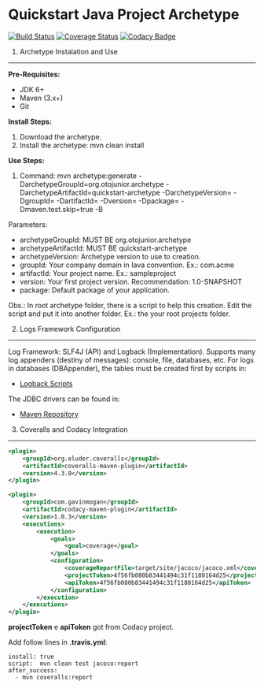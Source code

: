 <!-- 
   Copyright 2013 Oto Soares Coelho Junior

   Licensed under the Apache License, Version 2.0 (the "License");
   you may not use this file except in compliance with the License.
   You may obtain a copy of the License at

       http://www.apache.org/licenses/LICENSE-2.0

   Unless required by applicable law or agreed to in writing, software
   distributed under the License is distributed on an "AS IS" BASIS,
   WITHOUT WARRANTIES OR CONDITIONS OF ANY KIND, either express or implied.
   See the License for the specific language governing permissions and
   limitations under the License.
 -->
Quickstart Java Project Archetype
=================================

[![Build Status](https://travis-ci.org/otojunior/quickstart-archetype.svg?branch=master)](https://travis-ci.org/otojunior/quickstart-archetype)
[![Coverage Status](https://coveralls.io/repos/github/otojunior/quickstart-archetype/badge.svg?branch=master)](https://coveralls.io/github/otojunior/quickstart-archetype?branch=master)
[![Codacy Badge](https://api.codacy.com/project/badge/Grade/4e11be2975834c0fa38e9b13c50c0d92)](https://www.codacy.com/app/otojunior/quickstart-archetype?utm_source=github.com&amp;utm_medium=referral&amp;utm_content=otojunior/quickstart-archetype&amp;utm_campaign=Badge_Grade)


1. Archetype Instalation and Use
--------------------------------

**Pre-Requisites:**

- JDK 6+
- Maven (3.x+)
- Git

**Install Steps:**

1. Download the archetype.
2. Install the archetype: mvn clean install

**Use Steps:**

1. Command: mvn archetype:generate -DarchetypeGroupId=org.otojunior.archetype -DarchetypeArtifactId=quickstart-archetype -DarchetypeVersion=<archetype version>  -DgroupId=<your company domain> -DartifactId=<your project> -Dversion=<your project verson> -Dpackage=<your project package> -Dmaven.test.skip=true -B

Parameters:
* archetypeGroupId: MUST BE org.otojunior.archetype
* archetypeArtifactId: MUST BE quickstart-archetype
* archetypeVersion: Archetype version to use to creation.
* groupId: Your company domain in Iava convention. Ex.: com.acme
* artifactId: Your project name. Ex.: sampleproject
* version: Your first project version. Recommendation: 1.0-SNAPSHOT
* package: Default package of your application.

Obs.: In root archetype folder, there is a script to help this creation. Edit the script and put it into another folder. Ex.: the your root projects folder.

2. Logs Framework Configuration
-------------------------------

Log Framework: SLF4J (API) and Logback (Implementation). Supports many log appenders (destiny of messages): console, file, databases, etc. For logs in databases (DBAppender), the tables must be created first by scripts in: 
* [Logback Scripts](https://github.com/qos-ch/logback/tree/v_1.1.1/logback-classic/src/main/java/ch/qos/logback/classic/db/script)

The JDBC drivers can be found in: 
* [Maven Repository](http://search.maven.org)

3. Coveralls and Codacy Integration
-----------------------------------

```xml
<plugin>
	<groupId>org.eluder.coveralls</groupId>
	<artifactId>coveralls-maven-plugin</artifactId>
	<version>4.3.0</version>
</plugin>

<plugin>
	<groupId>com.gavinmogan</groupId>
    <artifactId>codacy-maven-plugin</artifactId>
    <version>1.0.3</version>
    <executions>
    	<execution>
    		<goals>
    			<goal>coverage</goal>
    		</goals>
    		<configuration>
		    	<coverageReportFile>target/site/jacoco/jacoco.xml</coverageReportFile>
		    	<projectToken>4f56fb080b83441494c31f1180164d25</projectToken>
		    	<apiToken>4f56fb080b83441494c31f1180164d25</apiToken>
    		</configuration>
    	</execution>
    </executions>
</plugin>

```
**projectToken** e **apiToken** got from Codacy project.

Add follow lines in **.travis.yml**:

```
install: true
script:  mvn clean test jacoco:report
after_success:
  - mvn coveralls:report
```
